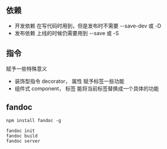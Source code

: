 ## 依赖
- 开发依赖
在写代码时用到，但是发布时不需要 --save-dev 或 -D
- 发布依赖
上线的时候仍需要用到 --save 或 -S

## 指令
赋予一些特殊意义  

- 装饰型指令 decorator， 属性
赋予标签一些功能
- 组件式 component， 标签
能将当前标签替换成一个具体的功能


## fandoc
```
npm install fandoc -g
```
```
fandoc init
fandoc build 
fandoc server
```